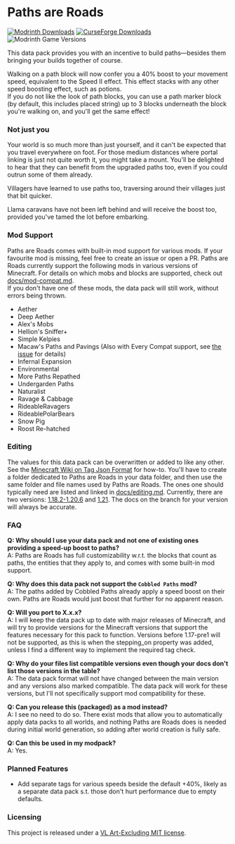 # Paths are Roads
[![Modrinth Downloads](https://img.shields.io/modrinth/dt/paths-are-roads?style=flat&logo=modrinth&label=Modrinth)](https://modrinth.com/datapack/paths-are-roads)
[![CurseForge Downloads](https://img.shields.io/curseforge/dt/961218?style=flat&logo=curseforge&label=Curseforge)](https://www.curseforge.com/minecraft/texture-packs/paths-are-roads)
![Modrinth Game Versions](https://cf.way2muchnoise.eu/versions/961218.svg)

This data pack provides you with an incentive to build paths—besides them bringing your builds together of course.

Walking on a path block will now confer you a 40% boost to your movement speed, equivalent to the Speed II effect. This effect stacks with any other speed boosting effect, such as potions.  
If you do not like the look of path blocks, you can use a path marker block (by default, this includes placed string) up to 3 blocks underneath the block you're walking on, and you'll get the same effect!  

### Not just you
Your world is so much more than just yourself, and it can't be expected that you travel everywhere on foot. For those medium distances where portal linking is just not quite worth it, you might take a mount. You'll be delighted to hear that they can benefit from the upgraded paths too, even if you could outrun some of them already.

Villagers have learned to use paths too, traversing around their villages just that bit quicker.

Llama caravans have not been left behind and will receive the boost too, provided you've tamed the lot before embarking.

### Mod Support
Paths are Roads comes with built-in mod support for various mods. If your favourite mod is missing, feel free to create an issue or open a PR.
Paths are Roads currently support the following mods in various versions of Minecraft. For details on which mobs and blocks are supported, check out [docs/mod-compat.md](docs/mod-compat.md).  
If you don't have one of these mods, the data pack will still work, without errors being thrown.
- Aether
- Deep Aether
- Alex's Mobs
- Hellion's Sniffer+
- Simple Kelpies
- Macaw's Paths and Pavings (Also with Every Compat support, see [the issue](https://github.com/VoidLeech/Paths-Are-Roads/issues/10) for details)
- Infernal Expansion
- Environmental
- More Paths Repathed
- Undergarden Paths
- Naturalist
- Ravage & Cabbage
- RideableRavagers
- RideablePolarBears
- Snow Pig
- Roost Re-hatched

### Editing
The values for this data pack can be overwritten or added to like any other. See the [Minecraft Wiki on Tag Json Format](https://minecraft.wiki/w/Tag#JSON_format) for how-to. You'll have to create a folder dedicated to Paths are Roads in your data folder, and then use the same folder and file names used by Paths are Roads. The ones one should typically need are listed and linked in [docs/editing.md](docs/editing.md). Currently, there are two versions: [1.18.2-1.20.6](https://github.com/VoidLeech/Paths-Are-Roads/blob/1.20.1/dev/docs/editing.md) and [1.21](https://github.com/VoidLeech/Paths-Are-Roads/blob/1.21/dev/docs/editing.md). The docs on the branch for your version will always be accurate.

### FAQ
**Q: Why should I use your data pack and not one of existing ones providing a speed-up boost to paths?**  
A: Paths are Roads has full customizability w.r.t. the blocks that count as paths, the entities that they apply to, and comes with some built-in mod support.

**Q: Why does this data pack not support the `Cobbled Paths` mod?**  
A: The paths added by Cobbled Paths already apply a speed boost on their own. Paths are Roads would just boost that further for no apparent reason.

**Q: Will you port to X.x.x?**  
A: I will keep the data pack up to date with major releases of Minecraft, and will try to provide versions for the Minecraft versions that support the features necessary for this pack to function. Versions before 1.17-pre1 will not be supported, as this is when the stepping_on property was added, unless I find a different way to implement the required tag check.

**Q: Why do your files list compatible versions even though your docs don't list those versions in the table?**  
A: The data pack format will not have changed between the main version and any versions also marked compatible. The data pack will work for these versions, but I'll not specifically support mod compatibility for these.

**Q: Can you release this (packaged) as a mod instead?**  
A: I see no need to do so. There exist mods that allow you to automatically apply data packs to all worlds, and nothing Paths are Roads does is needed during initial world generation, so adding after world creation is fully safe.

**Q: Can this be used in my modpack?**  
A: Yes.

### Planned Features
- Add separate tags for various speeds beside the default +40%, likely as a separate data pack s.t. those don't hurt performance due to empty defaults.

### Licensing
This project is released under a [VL Art-Excluding MIT license](LICENSE).